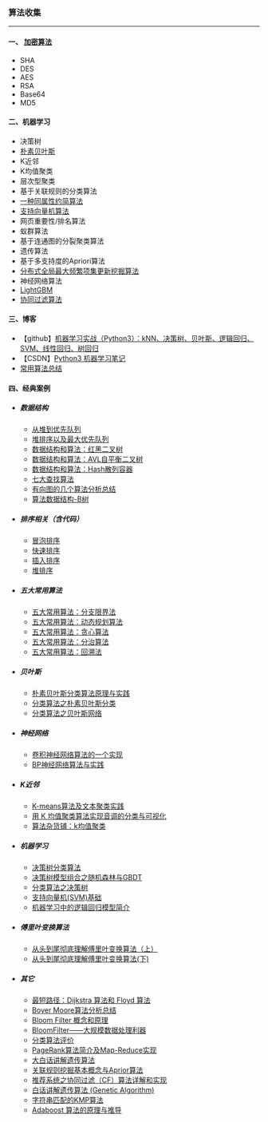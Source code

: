 ### 算法收集

---

#### 一、 [加密算法](doc/encry.md)

* SHA
* DES
* AES
* RSA
* Base64
* MD5

#### 二、机器学习

* 决策树
* [朴素贝叶斯](http://blog.csdn.net/androidlushangderen/article/details/42680161)
* K近邻
* K均值聚类
* 层次型聚类
* 基于关联规则的分类算法
* [一种同属性约简算法](http://www.cnki.com.cn/Article/CJFDTotal-JSGG201203015.htm)
* [支持向量机算法](http://blog.csdn.net/androidlushangderen/article/details/42780439)
* 网页重要性/排名算法
* 蚁群算法
* 基于连通图的分裂聚类算法
* 遗传算法
* 基于多支持度的Apriori算法
* [分布式全局最大频繁项集更新挖掘算法](http://www.cnki.com.cn/Article/CJFDTOTAL-HZLG201112032.htm)
* 神经网络算法
* [LightGBM](https://www.zhihu.com/question/51644470)
* [协同过滤算法](http://blog.csdn.net/acdreamers/article/details/44672305)

#### 三、博客

* 【github】[机器学习实战（Python3）：kNN、决策树、贝叶斯、逻辑回归、SVM、线性回归、树回归](https://github.com/Jack-Cherish/Machine-Learning)
* 【CSDN】[Python3 机器学习笔记](https://blog.csdn.net/c406495762)
* [常用算法总结](https://mp.weixin.qq.com/s/yNGtWUkzvYRjapBCWQ9iFQ)

#### 四、经典案例

* ##### 数据结构
	* [从堆到优先队列](http://mp.weixin.qq.com/s/7N_J6ky8MR6VwmvWOnau5w)
	* [堆排序以及最大优先队列](http://mp.weixin.qq.com/s/IP06HE-ECrxrgg6bNEl9aA)
	* [数据结构和算法：红黑二叉树](http://mp.weixin.qq.com/s/4XqWqr6_GNZt19-dXD6HsQ)
	* [数据结构和算法：AVL自平衡二叉树](http://mp.weixin.qq.com/s/uZcr7rZVe80VVNuCGMsDYg)
	* [数据结构和算法：Hash散列容器](http://mp.weixin.qq.com/s/e0ZTkmGYnXgB59VKhIRhdw)
	* [七大查找算法](http://mp.weixin.qq.com/s/hzfC1G3mnVCaqeey2wFoMQ)
	* [有向图的几个算法分析总结](http://mp.weixin.qq.com/s/pSGsmaaGefe4vBGXML2j_w)
	* [算法数据结构-B树](https://mp.weixin.qq.com/s/3KWiO2RWw3xIFJzqDX0KUA)

* ##### 排序相关（含代码）

	* [冒泡排序](doc/BubblingSort.md)
	* [快速排序](doc/QuickSort.md)
	* [插入排序](doc/InsertSort.md)
	* [堆排序](docStackSort.md)

* ##### 五大常用算法
	* [五大常用算法：分支限界法](http://mp.weixin.qq.com/s/7VoFTypaRi_3hMIw5-0tAA)
	* [五大常用算法：动态规划算法](http://mp.weixin.qq.com/s/VShiGc9BRS9SlEmdeWSbIw)
	* [五大常用算法：贪心算法](http://mp.weixin.qq.com/s/5ba_ZNgWWeMiYpD_c6MPGQ)
	* [五大常用算法：分治算法](http://mp.weixin.qq.com/s/iiVC1Fg8YvkFr3DhDKpK4Q)
	* [五大常用算法：回溯法](http://mp.weixin.qq.com/s/V0juA6xs2KDzKOP6SbsaLA)

* ##### 贝叶斯
	* [朴素贝叶斯分类算法原理与实践](http://mp.weixin.qq.com/s/AV1izguFhWIhFPGiYaEX2Q)
	* [分类算法之朴素贝叶斯分类](http://mp.weixin.qq.com/s/CkxiQ_62qLKjSGvmr7Rjfw)
	* [分类算法之贝叶斯网络](https://mp.weixin.qq.com/s/bdY8KkMp-tNbZD1jfAp6CA)
	
* ##### 神经网络
	* [卷积神经网络算法的一个实现](http://mp.weixin.qq.com/s/cRmJwooPPGbsZjnUP5hGmA)
	* [BP神经网络算法与实践](http://mp.weixin.qq.com/s/c8lcdN5g71kbrB4Ux-nEMw)

* ##### K近邻
	* [K-means算法及文本聚类实践](http://mp.weixin.qq.com/s/QHoFVcG3gFbXng-0g4LugA)
	* [用 K 均值聚类算法实现音调的分类与可视化](http://mp.weixin.qq.com/s/EEneXphgUDxHJmNkS4JJAg)
	* [算法杂货铺：k均值聚类](https://mp.weixin.qq.com/s/XhbbapA_zcNPjiCM-dCEoA)
	

* ##### 机器学习
	* [决策树分类算法](http://mp.weixin.qq.com/s/WHSNeI73qcXGUyAtRrNw5w)
	* [决策树模型组合之随机森林与GBDT](http://mp.weixin.qq.com/s/Cu1w1LQkSmEvsN86e-kMXg)
	* [分类算法之决策树](https://mp.weixin.qq.com/s/wARk6anY5o4-ruOOGBcRKg)
	* [支持向量机(SVM)基础](http://mp.weixin.qq.com/s/bzZ64tVaBHeCPmNx-d1BbA)
	* [机器学习中的逻辑回归模型简介](https://mp.weixin.qq.com/s/JKvjejHWppyXXKadyqNLxQ)

* ##### 傅里叶变换算法
	* [从头到尾彻底理解傅里叶变换算法（上）](http://mp.weixin.qq.com/s/oWmUdF2HnPM-L49Gmw8wSw)
	* [从头到尾彻底理解傅里叶变换算法(下)](http://mp.weixin.qq.com/s/2OhxhOeAqRvKcwhXi66KYw)

* ##### 其它
	* [最短路径：Dijkstra 算法和 Floyd 算法](http://mp.weixin.qq.com/s/7ul8ep08Us0HbSmy8QFHew)
	* [Boyer Moore算法分析总结](http://mp.weixin.qq.com/s/yjN7xdSDJX716RsIaHg40A)
	* [Bloom Filter 概念和原理](http://mp.weixin.qq.com/s/QiFR3AHZtFkFpq6-hEIakg)
	* [BloomFilter——大规模数据处理利器](http://mp.weixin.qq.com/s/N64Lh2g5zW3xCt9gLX7PGw)
	* [分类算法评价](http://mp.weixin.qq.com/s/ssRbbSxxOSvxAVjgpIsXLQ)
	* [PageRank算法简介及Map-Reduce实现](http://mp.weixin.qq.com/s/E_hRXP-poFGtzOlZzydGcQ)
	* [大白话讲解遗传算法](http://mp.weixin.qq.com/s/uMunkEM69byFzPcHRFsIKg)
	* [关联规则挖掘基本概念与Aprior算法](http://mp.weixin.qq.com/s/j1_lTCQKxlF4CKbjwrifcA)
	* [推荐系统之协同过滤（CF）算法详解和实现](http://mp.weixin.qq.com/s/FNf01WRmx7if55KkaGRJFQ)
	* [白话讲解遗传算法 (Genetic Algorithm)](http://mp.weixin.qq.com/s/Cu77VmMwhEBh6zGt5aWHdg)
	* [字符串匹配的KMP算法](http://mp.weixin.qq.com/s/m2cgiVCoh5hwvgPSwKJHpQ)
	* [Adaboost 算法的原理与推导](https://mp.weixin.qq.com/s/tZNKT7kO-DgSgza1jkkV8w)





